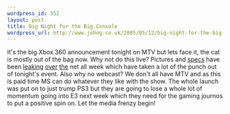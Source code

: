```yaml
--- 
wordpress_id: 352
layout: post
title: Big Night for the Big Console
wordpress_url: http://www.johng.co.uk/2005/05/12/big-night-for-the-big-console/
---
```

It's the big Xbox 360 announcement tonight on MTV but lets face it, the cat is mostly out of the bag now. Why not do this live? Pictures and <a target="_self" href="http://www.engadget.com/entry/1234000267042765/">specs</a> have been <a target="_self" href="http://www.engadget.com/entry/1234000490042605/">leaking</a> <a target="_self" href="http://www.engadget.com/entry/1234000200042615/">over</a> <a target="_self" href="http://www.engadget.com/entry/1234000293041091/">the</a> net all week which have taken a lot of the punch out of tonight's event. Also why no webcast? We don't all have MTV and as this is paid time MS can do whatever they like with the show. The whole launch was put on to just trump PS3 but they are going to lose a whole lot of momentum going into E3 next week which they need for the gaming journos to put a positive spin on. Let the media frenzy begin!<br />
